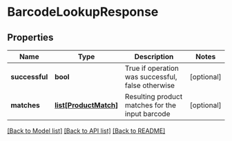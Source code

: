 # BarcodeLookupResponse

## Properties
Name | Type | Description | Notes
------------ | ------------- | ------------- | -------------
**successful** | **bool** | True if operation was successful, false otherwise | [optional] 
**matches** | [**list[ProductMatch]**](ProductMatch.md) | Resulting product matches for the input barcode | [optional] 

[[Back to Model list]](../README.md#documentation-for-models) [[Back to API list]](../README.md#documentation-for-api-endpoints) [[Back to README]](../README.md)


